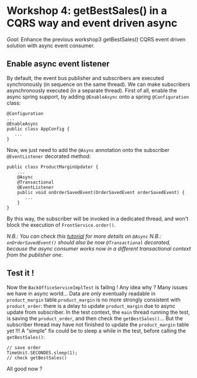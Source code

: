 # Workshop 4: getBestSales() in a CQRS way and event driven async

_Goal:_ 
Enhance the previous workshop3 getBestSales() CQRS event driven solution with async event consumer.

## Enable async event listener 
By default, the event bus publisher and subscribers are executed synchronously (in sequence on the same thread). We can make subscribers asynchronously executed (in a separate thread).
First of all, enable the async spring support, by adding `@EnableAsync` onto a spring `@Configuration` class:
```
@Configuration
...
@EnableAsync
public class AppConfig {
   ...
}
``` 
Now, we just need to add the `@Async` annotation onto the subscriber `@EventListener` decorated method:
```
public class ProductMarginUpdater {
    ...
    @Async
    @Transactional
    @EventListener
    public void onOrderSavedEvent(OrderSavedEvent orderSavedEvent) {
       ...
    }
}
```
By this way, the subscriber will be invoked in a dedicated thread, and won't block the execution of `FrontService.order()`.

*N.B.: You can check this [tutorial](https://www.baeldung.com/spring-events#annotation-driven) for more details on `@Async`*
*N.B.: `onOrderSavedEvent()` should also be now `@Transactional` decorated, because the async consumer works now in a different transactional context from the publisher one.*


## Test it !

Now the `BackOfficeServiceImplTest` is failing ! Any idea why ? 
Many issues we have in async world... Data are *only* eventually readable in `product_margin` table.`product_margin` is no more strongly consistent with `product_order`: there is a delay to update `product_margin` due to async update from subscriber.
In the test context, the `main` thread running the test, is saving the `product_order`, and then check the `getBestSales()`... But the subscriber thread may have not finished to update the `product_margin` table yet !!!
A "simple" fix could be to sleep a while in the test, before calling the `getBestSales()`:
```
// save order
TimeUnit.SECONDES.sleep(1);
// check getBestSales()
```
All good now ?